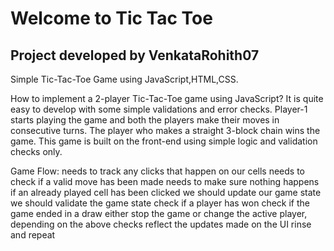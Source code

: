 # Welcome to Tic Tac Toe
## Project developed by VenkataRohith07



Simple Tic-Tac-Toe Game using JavaScript,HTML,CSS.

How to implement a 2-player Tic-Tac-Toe game using JavaScript? 
It is quite easy to develop with some simple validations and error checks. Player-1 starts playing the game and both the players make their moves in consecutive turns.
The player who makes a straight 3-block chain wins the game. This game is built on the front-end using simple logic and validation checks only.

Game Flow: 
needs to track any clicks that happen on our cells 
needs to check if a valid move has been made 
needs to make sure nothing happens if an already played cell has been clicked we should update our game state we should validate the game state 
check if a player has won 
check if the game ended in a draw either stop the game or change the active player, depending on the above checks reflect the updates made on the UI 
rinse and repeat
